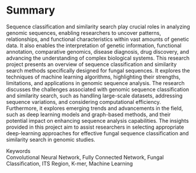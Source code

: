 # Summary
Sequence classification and similarity search play crucial roles in analyzing genomic sequences, enabling researchers to uncover patterns, relationships, and functional characteristics within vast amounts of genetic data. It also enables the interpretation of genetic information, functional annotation, comparative genomics, disease diagnosis, drug discovery, and advancing the understanding of complex biological systems.
This research project presents an overview of sequence classification and similarity search methods specifically designed for fungal sequences. It explores the techniques of machine learning algorithms, highlighting their strengths, limitations, and applications in genomic sequence analysis.
The research discusses the challenges associated with genomic sequence classification and similarity search, such as handling large-scale datasets, addressing sequence variations, and considering computational efficiency. Furthermore, it explores emerging trends and advancements in the field, such as deep learning models and graph-based methods, and their potential impact on enhancing sequence analysis capabilities.
The insights provided in this project aim to assist researchers in selecting appropriate deep-learning approaches for effective fungal sequence classification and similarity search in genomic studies.

Keywords\
Convolutional Neural Network, Fully Connected Network, Fungal Classification, ITS Region, K-mer, Machine Learning
